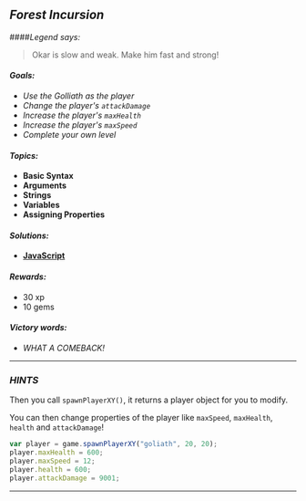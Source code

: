 ## _Forest Incursion_

####_Legend says:_
> Okar is slow and weak. Make him fast and strong!

#### _Goals:_
+ _Use the Golliath as the player_
+ _Change the player's `attackDamage`_
+ _Increase the player's `maxHealth`_
+ _Increase the player's `maxSpeed`_
+ _Complete your own level_

#### _Topics:_
+ **Basic Syntax**
+ **Arguments**
+ **Strings**
+ **Variables**
+ **Assigning Properties**

#### _Solutions:_
+ **[JavaScript](forestIncursion.js)**

#### _Rewards:_
+ 30 xp
+ 10 gems

#### _Victory words:_
+ _WHAT A COMEBACK!_

___

### _HINTS_

Then you call `spawnPlayerXY()`, it returns a player object for you to modify.

You can then change properties of the player like `maxSpeed`, `maxHealth`, `health` and `attackDamage`!

```javascript
var player = game.spawnPlayerXY("goliath", 20, 20);
player.maxHealth = 600;
player.maxSpeed = 12;
player.health = 600;
player.attackDamage = 9001;
```

___
